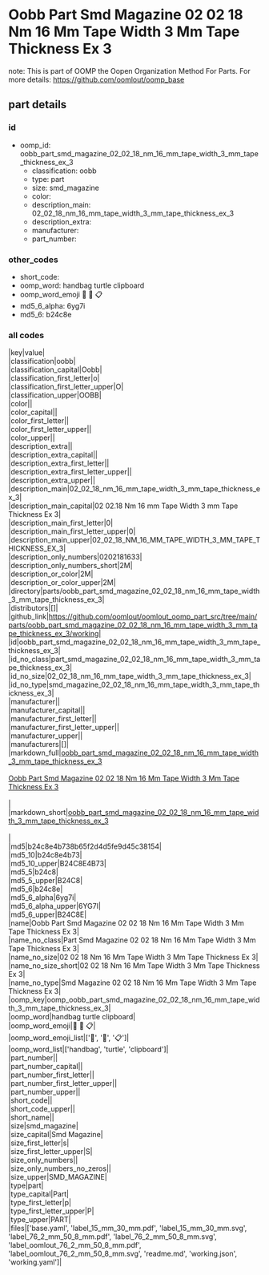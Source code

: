 # Oobb Part Smd Magazine 02 02 18 Nm 16 Mm Tape Width 3 Mm Tape Thickness Ex 3  

note: This is part of OOMP the Oopen Organization Method For Parts. For more details: https://github.com/oomlout/oomp_base

##  part details





### id
* oomp_id: oobb_part_smd_magazine_02_02_18_nm_16_mm_tape_width_3_mm_tape_thickness_ex_3
  * classification: oobb
  * type: part
  * size: smd_magazine
  * color: 
  * description_main: 02_02_18_nm_16_mm_tape_width_3_mm_tape_thickness_ex_3
  * description_extra: 
  * manufacturer: 
  * part_number: 

### other_codes
* short_code: 
* oomp_word: handbag turtle clipboard
* oomp_word_emoji :handbag: :turtle: :clipboard:
* md5_6_alpha: 6yg7i
* md5_6: b24c8e

### all codes 
|key|value|  
|classification|oobb|  
|classification_capital|Oobb|  
|classification_first_letter|o|  
|classification_first_letter_upper|O|  
|classification_upper|OOBB|  
|color||  
|color_capital||  
|color_first_letter||  
|color_first_letter_upper||  
|color_upper||  
|description_extra||  
|description_extra_capital||  
|description_extra_first_letter||  
|description_extra_first_letter_upper||  
|description_extra_upper||  
|description_main|02_02_18_nm_16_mm_tape_width_3_mm_tape_thickness_ex_3|  
|description_main_capital|02 02.18 Nm 16 mm Tape Width 3 mm Tape Thickness Ex 3|  
|description_main_first_letter|0|  
|description_main_first_letter_upper|0|  
|description_main_upper|02_02_18_NM_16_MM_TAPE_WIDTH_3_MM_TAPE_THICKNESS_EX_3|  
|description_only_numbers|0202181633|  
|description_only_numbers_short|2M|  
|description_or_color|2M|  
|description_or_color_upper|2M|  
|directory|parts/oobb_part_smd_magazine_02_02_18_nm_16_mm_tape_width_3_mm_tape_thickness_ex_3|  
|distributors|[]|  
|github_link|https://github.com/oomlout/oomlout_oomp_part_src/tree/main/parts/oobb_part_smd_magazine_02_02_18_nm_16_mm_tape_width_3_mm_tape_thickness_ex_3/working|  
|id|oobb_part_smd_magazine_02_02_18_nm_16_mm_tape_width_3_mm_tape_thickness_ex_3|  
|id_no_class|part_smd_magazine_02_02_18_nm_16_mm_tape_width_3_mm_tape_thickness_ex_3|  
|id_no_size|02_02_18_nm_16_mm_tape_width_3_mm_tape_thickness_ex_3|  
|id_no_type|smd_magazine_02_02_18_nm_16_mm_tape_width_3_mm_tape_thickness_ex_3|  
|manufacturer||  
|manufacturer_capital||  
|manufacturer_first_letter||  
|manufacturer_first_letter_upper||  
|manufacturer_upper||  
|manufacturers|[]|  
|markdown_full|[oobb_part_smd_magazine_02_02_18_nm_16_mm_tape_width_3_mm_tape_thickness_ex_3](https://github.com/oomlout/oomlout_oomp_part_src/tree/main/parts/oobb_part_smd_magazine_02_02_18_nm_16_mm_tape_width_3_mm_tape_thickness_ex_3/working)<br>[](https://github.com/oomlout/oomlout_oomp_part_src/tree/main/parts/oobb_part_smd_magazine_02_02_18_nm_16_mm_tape_width_3_mm_tape_thickness_ex_3/working)<br>[Oobb Part Smd Magazine 02 02 18 Nm 16 Mm Tape Width 3 Mm Tape Thickness Ex 3](https://github.com/oomlout/oomlout_oomp_part_src/tree/main/parts/oobb_part_smd_magazine_02_02_18_nm_16_mm_tape_width_3_mm_tape_thickness_ex_3/working)<br><br>|  
|markdown_short|[oobb_part_smd_magazine_02_02_18_nm_16_mm_tape_width_3_mm_tape_thickness_ex_3](https://github.com/oomlout/oomlout_oomp_part_src/tree/main/parts/oobb_part_smd_magazine_02_02_18_nm_16_mm_tape_width_3_mm_tape_thickness_ex_3/working)<br><br>|  
|md5|b24c8e4b738b65f2d4d5fe9d45c38154|  
|md5_10|b24c8e4b73|  
|md5_10_upper|B24C8E4B73|  
|md5_5|b24c8|  
|md5_5_upper|B24C8|  
|md5_6|b24c8e|  
|md5_6_alpha|6yg7i|  
|md5_6_alpha_upper|6YG7I|  
|md5_6_upper|B24C8E|  
|name|Oobb Part Smd Magazine 02 02 18 Nm 16 Mm Tape Width 3 Mm Tape Thickness Ex 3|  
|name_no_class|Part Smd Magazine 02 02 18 Nm 16 Mm Tape Width 3 Mm Tape Thickness Ex 3|  
|name_no_size|02 02 18 Nm 16 Mm Tape Width 3 Mm Tape Thickness Ex 3|  
|name_no_size_short|02 02 18 Nm 16 Mm Tape Width 3 Mm Tape Thickness Ex 3|  
|name_no_type|Smd Magazine 02 02 18 Nm 16 Mm Tape Width 3 Mm Tape Thickness Ex 3|  
|oomp_key|oomp_oobb_part_smd_magazine_02_02_18_nm_16_mm_tape_width_3_mm_tape_thickness_ex_3|  
|oomp_word|handbag turtle clipboard|  
|oomp_word_emoji|:handbag: :turtle: :clipboard:|  
|oomp_word_emoji_list|[':handbag:', ':turtle:', ':clipboard:']|  
|oomp_word_list|['handbag', 'turtle', 'clipboard']|  
|part_number||  
|part_number_capital||  
|part_number_first_letter||  
|part_number_first_letter_upper||  
|part_number_upper||  
|short_code||  
|short_code_upper||  
|short_name||  
|size|smd_magazine|  
|size_capital|Smd Magazine|  
|size_first_letter|s|  
|size_first_letter_upper|S|  
|size_only_numbers||  
|size_only_numbers_no_zeros||  
|size_upper|SMD_MAGAZINE|  
|type|part|  
|type_capital|Part|  
|type_first_letter|p|  
|type_first_letter_upper|P|  
|type_upper|PART|  
|files|['base.yaml', 'label_15_mm_30_mm.pdf', 'label_15_mm_30_mm.svg', 'label_76_2_mm_50_8_mm.pdf', 'label_76_2_mm_50_8_mm.svg', 'label_oomlout_76_2_mm_50_8_mm.pdf', 'label_oomlout_76_2_mm_50_8_mm.svg', 'readme.md', 'working.json', 'working.yaml']|  

